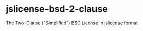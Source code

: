 jslicense-bsd-2-clause
======================

The Two-Clause ("Simplified") BSD License in [jslicense][jslicense] format

[jslicense]: http://jslicense.org
